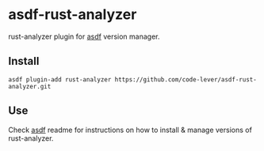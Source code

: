 # asdf-rust-analyzer

rust-analyzer plugin for [asdf](https://github.com/asdf-vm/asdf) version manager.

## Install

```
asdf plugin-add rust-analyzer https://github.com/code-lever/asdf-rust-analyzer.git
```

## Use

Check [asdf](https://github.com/asdf-vm/asdf) readme for instructions on how to install & manage versions of rust-analyzer.
